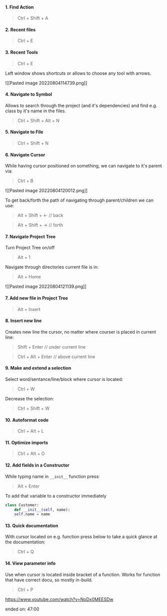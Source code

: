#### 1. Find Action
> Ctrl + Shift + A

#### 2. Recent files
 >Ctrl + E
 
#### 3. Recent Tools
>Ctrl + E 

Left window shows shortcuts or allows to choose any tool with arrows.

![[Pasted image 20220804114739.png]]

#### 4. Navigate to Symbol
Allows to search through the project (and it's dependencies) and find e.g. class by it's name in the files. 

> Ctrl + Shift + Alt + N

#### 5. Navigate to File
> Ctrl + Shift + N

#### 6. Navigate Cursor
While having cursor positioned on something, we can navigate to it's parent via:

>Ctrl + B

![[Pasted image 20220804120012.png]]

To get back/forth the path of navigating through parent/children we can use:

> Alt + Shift + <-    // back

> Alt + Shift + ->    // forth

#### 7. Navigate Project Tree 
Turn Project Tree on/off

> Alt + 1

Navigate through directories current file is in:

> Alt + Home

![[Pasted image 20220804121139.png]]

#### 7. Add new file in Project Tree 
> Alt + Insert

#### 8. Insert new line
Creates new line the cursor, no matter where courser is placed in current line:

> Shift + Enter    // under current line

> Ctrl + Alt + Enter    // above current line

#### 9. Make and extend a selection
Select word/sentance/line/block where cursor is located:

 > Ctrl + W

Decrease the selection:

> Ctrl + Shift + W

#### 10. Autoformat code
> Ctrl + Alt + L

#### 11. Optimize imports
> Ctrl + Alt + O

#### 12. Add fields in a Constructor
While typing name in `__init__` function press:
> Alt + Enter

To add that variable to a constructor immediately
```python
class Customer:
	def __init__(self, name):
	self.name = name
```
#### 13. Quick documentation
With cursor located on e.g. function press below to take a quick glance at the documentation:

> Ctrl + Q

#### 14. View parameter info
Use when cursor is located inside bracket of a function. Works for function that have correct docu, so mostly in-build.
> Ctrl + P



https://www.youtube.com/watch?v=NoDx0MEESDw

ended on: 47:00